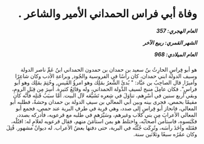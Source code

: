 <h1 dir="rtl">وفاة أبي فراس الحمداني الأمير والشاعر .</h1>

<h5 dir="rtl">العام الهجري:  357

الشهر القمري: ربيع الآخر

العام الميلادي: 968</h5>

<p dir="rtl">هو أبو فِراسٍ الحارِثُ بنُ سعيد بن حمدان بن حمدون الحمداني ابنُ عَمِّ ناصر الدولة وسيف الدولة ابني حمدان، كان رأسًا في الفروسية والجُود, وبراعةِ الأدب وكان شاعِرًا وأميرًا, قال الصاحِبُ بن عبَّاد: " بُدئَ الشِّعرُ بمَلِك وهو امرؤُ القَيسِ, وخُتِمَ بمَلِك وهو أبو فراسٍ". فكان عامِلَ منبج لسيفِ الدَّولة الحمداني، وله وقائِعُ كثيرة. أُسِرَ مِن قِبَلِ الرومِ، وبقي أربع سنين في أسْرِهم، تناوَلَ في شِعرِه تَشَيُّعَه لآل البيت. أمَّا سبَبُ قَتلِه فأنَّه كان مقيمًا بحمص، فجرى بينه وبين أبي المعالي بن سيفِ الدولة بن حمدان وحشةٌ، فطلبه أبو المعالي، فانحاز أبو فِراسٍ إلى صدد، وهي قرية في طرفِ البرية عند حمص، فجمع أبو المعالي الأعرابَ مِن بني كلاب وغيرهم، وسَيَّرَهم في طلبه مع قرعويه، فأدركه بصدد، فكَبَسوه، فاستأمن أصحابُه، واختلط هو بمن استأمَنَ منهم، فقال قرعويه لغلامٍ له: اقتُلْه، فقَتَله وأخَذَ رأسَه، وتُرِكَت جُثَّتُه في البرية، حتى دفنها بعضُ الأعراب. له ديوانٌ مشهور. قُتِلَ وكان عمُرُه سبعًا وثلاثين سنة.</p></br>
